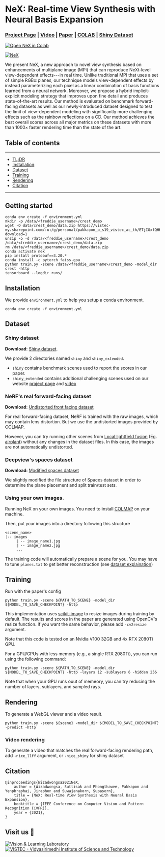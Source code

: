 # NeX: Real-time View Synthesis with Neural Basis Expansion

### [Project Page](https://nex-mpi.github.io/) | [Video](https://www.youtube.com/watch?v=HyfkF7Z-ddA) | [Paper](https://arxiv.org/pdf/2103.05606.pdf) | [COLAB](https://colab.research.google.com/drive/1hXVvYdAwLA0EFg2zrafJUE0bFgB_F7PU#scrollTo=TFbN4mrJCp8o&sandboxMode=true) | [Shiny Dataset](https://vistec-my.sharepoint.com/:f:/g/personal/pakkapon_p_s19_vistec_ac_th/EnIUhsRVJOdNsZ_4smdhye0B8z0VlxqOR35IR3bp0uGupQ?e=TsaQgM)

[![Open NeX in Colab](https://colab.research.google.com/assets/colab-badge.svg)](https://colab.research.google.com/drive/1hXVvYdAwLA0EFg2zrafJUE0bFgB_F7PU#scrollTo=TFbN4mrJCp8o&sandboxMode=true)

[![NeX](https://i.imgur.com/TfXtYdC.png)](https://www.youtube.com/watch?v=HyfkF7Z-ddA)

We present NeX, a new approach to novel view synthesis based on enhancements of multiplane image (MPI) that can reproduce NeXt-level view-dependent effects---in real time. Unlike traditional MPI that uses a set of simple RGBα planes, our technique models view-dependent effects by instead parameterizing each pixel as a linear combination of basis functions learned from a neural network. Moreover, we propose a hybrid implicit-explicit modeling strategy that improves upon fine detail and produces state-of-the-art results. Our method is evaluated on benchmark forward-facing datasets as well as our newly-introduced dataset designed to test the limit of view-dependent modeling with significantly more challenging effects such as the rainbow reflections on a CD. Our method achieves the best overall scores across all major metrics on these datasets with more than 1000× faster rendering time than the state of the art.
## Table of contents
-----
  * [TL;DR](#Getting-started)
  * [Installation](#Installation)
  * [Dataset](#Dataset)
  * [Training](#Training)
  * [Rendering](#Rendering)
  * [Citation](#citation)
------

## Getting started

```shell
conda env create -f environment.yml
mkdir -p /data/<freddie_username>/crest_demo
wget -O data/crest_demo/data.zip https://vistec-my.sharepoint.com/:u:/g/personal/pakkapon_p_s19_vistec_ac_th/ETjIGxfQHH5DjOMB807mb28BCVN6DZUmAB2FyWo52jSusg?download=1
unzip -o -d /data/<freddie_username>/crest_demo /data/<freddie_username>/crest_demo/data.zip 
rm /data/<freddie_username>/crest_demo/data.zip 
conda activate nex
pip install protobuf==3.20.*
conda install -c pytorch faiss-gpu
python train.py -scene /data/<freddie_username>/crest_demo -model_dir crest -http
tensorboard --logdir runs/
```

## Installation
We provide `environment.yml` to help you setup a conda environment. 

```shell
conda env create -f environment.yml
```

## Dataset
### Shiny dataset

**Download:**  [Shiny dataset](https://vistec-my.sharepoint.com/:f:/g/personal/pakkapon_p_s19_vistec_ac_th/EnIUhsRVJOdNsZ_4smdhye0B8z0VlxqOR35IR3bp0uGupQ?e=TsaQgM). 

We provide 2 directories named `shiny` and `shiny_extended`. 
- `shiny` contains benchmark scenes used to report the scores in our paper.
- `shiny_extended` contains additional challenging scenes used on our website [project page](https://nex-mpi.github.io/) and [video](https://www.youtube.com/watch?v=HyfkF7Z-ddA)


### NeRF's  real forward-facing dataset
**Download:** [Undistorted front facing dataset](https://vistec-my.sharepoint.com/:f:/g/personal/pakkapon_p_s19_vistec_ac_th/ErjPRRL9JnFIp8MN6d1jEuoB3XVoxJkffPjfoPyhHkj0dg?e=qIunN0)

For real forward-facing dataset, NeRF is trained with the raw images, which may contain lens distortion. But we use the undistorted images provided by COLMAP.

However, you can try running other scenes from [Local lightfield fusion](https://github.com/Fyusion/LLFF) (Eg. [airplant](https://github.com/Fyusion/LLFF/blob/master/imgs/viewer.gif)) without any changes in the dataset files. In this case, the images are not automatically undistorted.

### Deepview's spaces dataset
**Download:** [Modified spaces dataset](https://vistec-my.sharepoint.com/:f:/g/personal/pakkapon_p_s19_vistec_ac_th/Euiqlm45zFlItB7eJToHFUUBrIpWH3ehbyUUvpLAL5ulgg?e=Oh0JYN)

We slightly modified the file structure of Spaces dataset in order to determine the plane placement and split train/test sets. 

### Using your own images.

Running NeX on your own images. You need to install [COLMAP](https://colmap.github.io/) on your machine.

Then, put your images into a directory following this structure
```
<scene_name>
|-- images
     | -- image_name1.jpg
     | -- image_name2.jpg
     ...
```

The training code will automatically prepare a scene for you. You may have to tune `planes.txt` to get better reconstruction (see [dataset explaination](https://vistec-my.sharepoint.com/:t:/g/personal/pakkapon_p_s19_vistec_ac_th/EYBtE-X95pFLscoLFehUMtQBjrrYKQ9mxVEzKzNlDuoZLw?e=bODHZ4))


## Training

Run with the paper's config
```shell
python train.py -scene ${PATH_TO_SCENE} -model_dir ${MODEL_TO_SAVE_CHECKPOINT} -http
```

This implementation uses [scikit-image](https://scikit-image.org/) to resize images during training by default. The results and scores in the paper are generated using OpenCV's resize function. If you want the same behavior, please add `-cv2resize` argument.

Note that this code is tested on an Nvidia V100 32GB and 4x RTX 2080Ti GPU.

For a GPU/GPUs with less memory (e.g., a single RTX 2080Ti), you can run using the following command:
```shell
python train.py -scene ${PATH_TO_SCENE} -model_dir ${MODEL_TO_SAVE_CHECKPOINT} -http -layers 12 -sublayers 6 -hidden 256
```
Note that when your GPU runs ouut of memeory, you can try reducing the number of layers, sublayers, and sampled rays.

## Rendering

To generate a WebGL viewer and a video result.
```shell
python train.py -scene ${scene} -model_dir ${MODEL_TO_SAVE_CHECKPOINT} -predict -http
```

### Video rendering

To generate a video that matches the real forward-facing rendering path, add `-nice_llff` argument, or `-nice_shiny` for shiny dataset



## Citation

```
@inproceedings{Wizadwongsa2021NeX,
    author = {Wizadwongsa, Suttisak and Phongthawee, Pakkapon and Yenphraphai, Jiraphon and Suwajanakorn, Supasorn},
    title = {NeX: Real-time View Synthesis with Neural Basis Expansion},
    booktitle = {IEEE Conference on Computer Vision and Pattern Recognition (CVPR)}, 
    year = {2021},
}
```

## Visit us 🦉
[![Vision & Learning Laboratory](https://i.imgur.com/hQhkKhG.png)](https://vistec.ist/vision) [![VISTEC - Vidyasirimedhi Institute of Science and Technology](https://i.imgur.com/4wh8HQd.png)](https://vistec.ist/)

